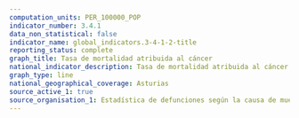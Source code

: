 ```yaml
---
computation_units: PER_100000_POP
indicator_number: 3.4.1
data_non_statistical: false
indicator_name: global_indicators.3-4-1-2-title
reporting_status: complete
graph_title: Tasa de mortalidad atribuida al cáncer
national_indicator_description: Tasa de mortalidad atribuida al cáncer
graph_type: line
national_geographical_coverage: Asturias
source_active_1: true
source_organisation_1: Estadística de defunciones según la causa de muerte, INE
---
```

